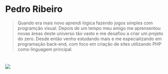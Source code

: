 # Pedro Ribeiro

> Quando era mais novo aprendi lógica fazendo jogos simples com programção visual. Depois de um tempo meu amigo me aprensentou novas áreas deste universo tão vasto e me desafiou a criar um projeto do zero. Desde então venho estudando mais e me especializando em programação back-end, com foco em criação de sites utilizando PHP como linguagem principal.

#
<img src='![image](https://github.com/user-attachments/assets/942af5d9-4b32-436a-92ab-16580afdcf74)' >
